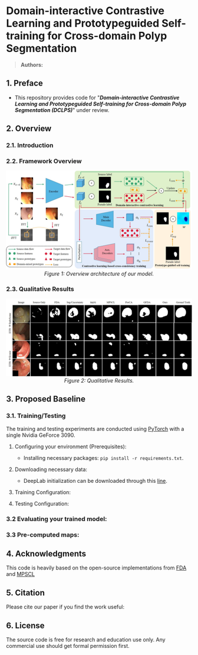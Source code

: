 # Domain-interactive Contrastive Learning and Prototypeguided Self-training for Cross-domain Polyp Segmentation

> **Authors:** 


## 1. Preface

- This repository provides code for "_**Domain-interactive Contrastive Learning and Prototypeguided Self-training for Cross-domain Polyp Segmentation (DCLPS)**_" under review. 


## 2. Overview

### 2.1. Introduction


### 2.2. Framework Overview
<p align="center">
    <img src="imgs/framework.jpg"/> <br />
    <em>
    Figure 1: Overview architecture of our model.
    </em>
</p>


### 2.3. Qualitative Results

<p align="center">
    <img src="imgs/qualitative_results.jpg"/> <br />
    <em> 
    Figure 2: Qualitative Results.
    </em>
</p>

## 3. Proposed Baseline

### 3.1. Training/Testing

The training and testing experiments are conducted using [PyTorch](https://github.com/pytorch/pytorch) with 
a single Nvidia GeForce 3090.


1. Configuring your environment (Prerequisites):
   
   + Installing necessary packages: `pip install -r requirements.txt`.

2. Downloading necessary data:

   + DeepLab initialization can be downloaded through this [line](https://drive.google.com/file/d/1dk_4JJZBj4OZ1mkfJ-iLLWPIulQqvHQd/view?usp=sharing).
   
3. Training Configuration:


4. Testing Configuration:


### 3.2 Evaluating your trained model:


### 3.3 Pre-computed maps: 

## 4. Acknowledgments
This code is heavily based on the open-source implementations from [FDA](https://github.com/YanchaoYang/FDA) and [MPSCL](https://github.com/TFboys-lzz/MPSCL) 

## 5. Citation

Please cite our paper if you find the work useful: 
    

## 6. License

The source code is free for research and education use only. Any commercial use should get formal permission first.

